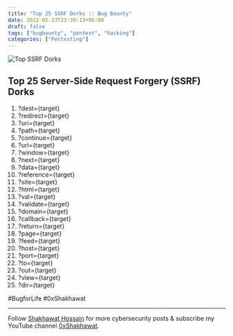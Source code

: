```yaml
---
title: "Top 25 SSRF Dorks :: Bug Bounty"
date: 2022-05-23T23:39:13+06:00
draft: false
tags: ["bugbounty", "pentest", "hacking"]
categories: ["Pentesting"]
---
```


![Top SSRF Dorks](https://miro.medium.com/v2/resize:fit:1100/format:webp/1*PRus_xa7pU6htYeHX3Ab9w.jpeg)

## Top 25 Server-Side Request Forgery (SSRF) Dorks

1. ?dest={target}
2. ?redirect={target}
3. ?uri={target}
4. ?path={target}
5. ?continue={target}
6. ?url={target}
7. ?window={target}
8. ?next={target}
9. ?data={target}
10. ?reference={target}
11. ?site={target}
12. ?html={target}
13. ?val={target}
14. ?validate={target}
15. ?domain={target}
16. ?callback={target}
17. ?return={target}
18. ?page={target}
19. ?feed={target}
20. ?host={target}
21. ?port={target}
22. ?to={target}
23. ?out={target}
24. ?view={target}
25. ?dir={target}

#BugforLife
#0xShakhawat

---

Follow [Shakhawat Hossain](https://0xshakhawat.medium.com/) for more cybersecurity posts & subscribe my YouTube channel [0xShakhawat](https://youtube.com/@0xShakhawat). 
